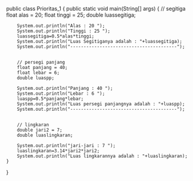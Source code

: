 public class Prioritas_1 {
    public static void main(String[] args) {
        // segitiga
        float alas = 20;
        float tinggi = 25;
        double luassegitiga;


        System.out.println("Alas : 20 ");
        System.out.println("Tinggi : 25 ");
        luassegitiga=0.5*alas*tinggi;
        System.out.println("Luas Segitiganya adalah : "+luassegitiga);
        System.out.println("----------------------------------------");


        // persegi panjang
        float panjang = 40;
        float lebar = 6;
        double luaspp;

        System.out.println("Panjang : 40 ");
        System.out.println("Lebar : 6 ");
        luaspp=0.5*panjang*lebar;
        System.out.println("Luas persegi panjangnya adalah : "+luaspp);
        System.out.println("----------------------------------------");


        // lingkaran
        double jari2 = 7;
        double luaslingkaran;

        System.out.println("jari-jari : 7 ");
        luaslingkaran=3.14*jari2*jari2;
        System.out.println("Luas lingkarannya adalah : "+luaslingkaran);
    }
}
